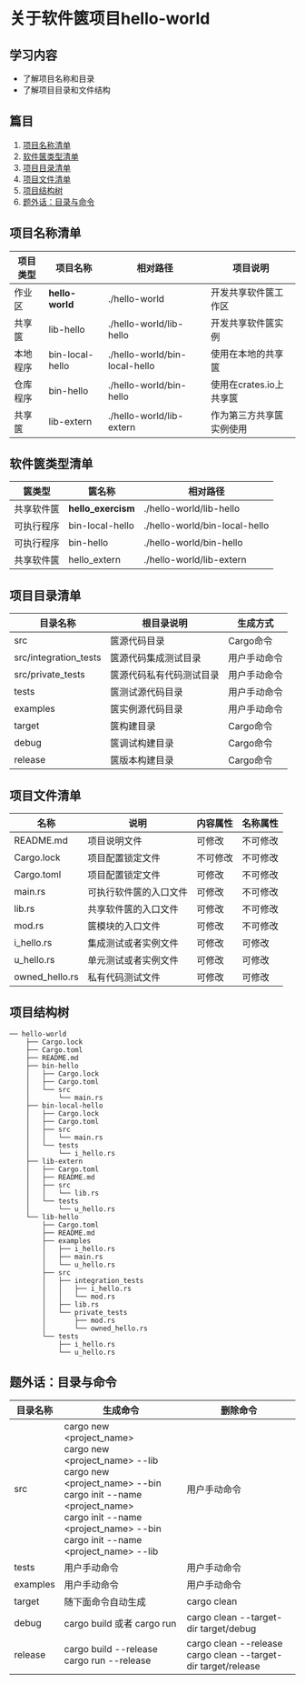 # 关于软件篋项目hello-world

## 学习内容
- 了解项目名称和目录
- 了解项目目录和文件结构

## 篇目

1. [项目名称清单](#项目名称清单)
1. [软件篋类型清单](#软件篋类型清单)
1. [项目目录清单](#项目目录清单)
1. [项目文件清单](#项目文件清单)
1. [项目结构树](#项目结构树)
1. [题外话：目录与命令](#题外话目录与命令)

## 项目名称清单

| 项目类型 | 项目名称 | 相对路径 | 项目说明 |
|---|---|---|---|
| 作业区 | **hello-world** | ./hello-world | 开发共享软件篋工作区 |
| 共享篋 | lib-hello | ./hello-world/lib-hello | 开发共享软件篋实例 |
| 本地程序 | bin-local-hello | ./hello-world/bin-local-hello | 使用在本地的共享篋 |
| 仓库程序 | bin-hello | ./hello-world/bin-hello | 使用在crates.io上共享篋 |
| 共享篋 | lib-extern | ./hello-world/lib-extern | 作为第三方共享篋实例使用 |

## 软件篋类型清单

| 篋类型 | 篋名称 | 相对路径 |
|---|---|---|
| 共享软件篋 | **hello_exercism** | ./hello-world/lib-hello |
| 可执行程序 | bin-local-hello | ./hello-world/bin-local-hello |
| 可执行程序 | bin-hello | ./hello-world/bin-hello |
| 共享软件篋 | hello_extern | ./hello-world/lib-extern |

## 项目目录清单

| 目录名称 | 根目录说明 | 生成方式 |
|---|---|---|
| src | 篋源代码目录 | Cargo命令 |
| src/integration_tests | 篋源代码集成测试目录 | 用户手动命令 |
| src/private_tests | 篋源代码私有代码测试目录 | 用户手动命令 |
| tests | 篋测试源代码目录 | 用户手动命令 |
| examples | 篋实例源代码目录 | 用户手动命令 |
| target | 篋构建目录 | Cargo命令 |
| debug | 篋调试构建目录 | Cargo命令 |
| release | 篋版本构建目录 | Cargo命令 |

## 项目文件清单

| 名称 | 说明 | 内容属性 | 名称属性 |
|---|---|---|---|
| README.md	| 项目说明文件 	| 可修改 | 不可修改 |
| Cargo.lock | 项目配置锁定文件 | 不可修改 | 不可修改 |
| Cargo.toml | 项目配置锁定文件 | 可修改 | 不可修改 |
| main.rs | 可执行软件篋的入口文件 | 可修改 | 不可修改 |
| lib.rs | 共享软件篋的入口文件 | 可修改 | 不可修改 |
| mod.rs | 篋模块的入口文件 | 可修改 | 不可修改 |
| i_hello.rs | 集成测试或者实例文件 | 可修改 | 可修改 |
| u_hello.rs | 单元测试或者实例文件 | 可修改 | 可修改 |
| owned_hello.rs | 私有代码测试文件 | 可修改 | 可修改 |

## 项目结构树
```
── hello-world
    ├── Cargo.lock
    ├── Cargo.toml
    ├── README.md
    ├── bin-hello
    │   ├── Cargo.lock
    │   ├── Cargo.toml
    │   └── src
    │       └── main.rs
    ├── bin-local-hello
    │   ├── Cargo.lock
    │   ├── Cargo.toml
    │   ├── src
    │   │   └── main.rs
    │   └── tests
    │       └── i_hello.rs
    ├── lib-extern
    │   ├── Cargo.toml
    │   ├── README.md
    │   ├── src
    │   │   └── lib.rs
    │   └── tests
    │       └── u_hello.rs
    └── lib-hello
        ├── Cargo.toml
        ├── README.md
        ├── examples
        │   ├── i_hello.rs
        │   ├── main.rs
        │   └── u_hello.rs
        ├── src
        │   ├── integration_tests
        │   │   ├── i_hello.rs
        │   │   └── mod.rs
        │   ├── lib.rs
        │   └── private_tests
        │       ├── mod.rs
        │       └── owned_hello.rs
        └── tests
            ├── i_hello.rs
            └── u_hello.rs
```

## 题外话：目录与命令

| 目录名称 | 生成命令 | 删除命令 |
|---|---|---|
| src | cargo new <project_name> <br/> cargo new <project_name> --lib <br/> cargo new <project_name> --bin <br/> cargo init --name <project_name> <br/> cargo init --name <project_name> --bin <br/> cargo init --name <project_name> --lib | 用户手动命令 |
| tests | 用户手动命令 | 用户手动命令 |
| examples | 用户手动命令 | 用户手动命令 |
| target | 随下面命令自动生成 | cargo clean |
| debug | cargo build 或者 cargo run | cargo clean --target-dir target/debug |
| release | cargo build --release <br/> cargo run --release | cargo clean --release <br/> cargo clean --target-dir target/release |
